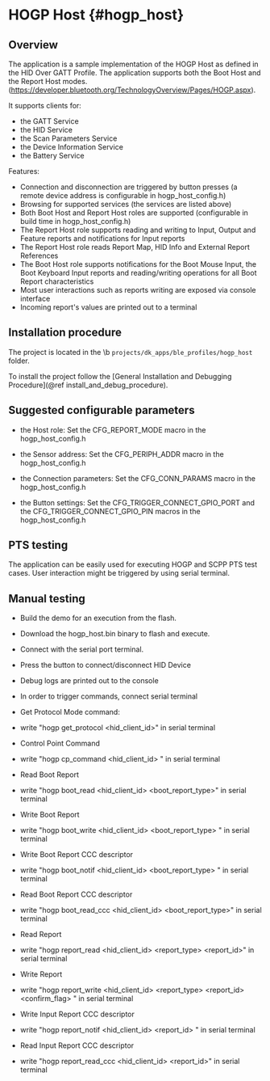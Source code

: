 HOGP Host {#hogp_host}
===================================

## Overview

The application is a sample implementation of the HOGP Host as defined
in the HID Over GATT Profile. The application supports both the Boot Host and
the Report Host modes. (https://developer.bluetooth.org/TechnologyOverview/Pages/HOGP.aspx).

It supports clients for:
- the GATT Service
- the HID Service
- the Scan Parameters Service
- the Device Information Service
- the Battery Service

Features:

- Connection and disconnection are triggered by button presses (a remote device address is configurable in
  hogp_host_config.h)
- Browsing for supported services (the services are listed above)
- Both Boot Host and Report Host roles are supported (configurable in build time in hogp_host_config.h)
- The Report Host role supports reading and writing to Input, Output and Feature reports and notifications
  for Input reports
- The Report Host role reads Report Map, HID Info and External Report References
- The Boot Host role supports notifications for the Boot Mouse Input, the Boot Keyboard Input reports and
  reading/writing operations for all Boot Report characteristics
- Most user interactions such as reports writing are exposed via console interface
- Incoming report's values are printed out to a terminal

## Installation procedure

The project is located in the \b `projects/dk_apps/ble_profiles/hogp_host` folder.

To install the project follow the [General Installation and Debugging Procedure](@ref install_and_debug_procedure).

## Suggested configurable parameters

- the Host role:
  Set the CFG_REPORT_MODE macro in the hogp_host_config.h

- the Sensor address:
  Set the CFG_PERIPH_ADDR macro in the hogp_host_config.h

- the Connection parameters:
  Set the CFG_CONN_PARAMS macro in the hogp_host_config.h

- the Button settings:
  Set the CFG_TRIGGER_CONNECT_GPIO_PORT and the CFG_TRIGGER_CONNECT_GPIO_PIN macros in the hogp_host_config.h

## PTS testing

The application can be easily used for executing HOGP and SCPP PTS test cases.
User interaction might be triggered by using serial terminal.

## Manual testing

- Build the demo for an execution from the flash.
- Download the hogp_host.bin binary to flash and execute.
- Connect with the serial port terminal.
- Press the button to connect/disconnect HID Device
- Debug logs are printed out to the console
- In order to trigger commands, connect serial terminal

- Get Protocol Mode command:

 * write "hogp get_protocol <hid_client_id>" in serial terminal

- Control Point Command

 * write "hogp cp_command <hid_client_id> <command>" in serial terminal

- Read Boot Report

 * write "hogp boot_read <hid_client_id> <boot_report_type>" in serial terminal

- Write Boot Report

 * write "hogp boot_write <hid_client_id> <boot_report_type> <data>" in serial terminal

- Write Boot Report CCC descriptor

 * write "hogp boot_notif <hid_client_id> <boot_report_type> <enable flag>" in serial terminal

- Read Boot Report CCC descriptor

 * write "hogp boot_read_ccc <hid_client_id> <boot_report_type>" in serial terminal

- Read Report

 * write "hogp report_read <hid_client_id> <report_type> <report_id>" in serial terminal

- Write Report

 * write "hogp report_write <hid_client_id> <report_type> <report_id> <confirm_flag> <data>"
   in serial terminal

- Write Input Report CCC descriptor

 * write "hogp report_notif <hid_client_id> <report_id> <enable>" in serial terminal

- Read Input Report CCC descriptor

 * write "hogp report_read_ccc <hid_client_id> <report_id>" in serial terminal
